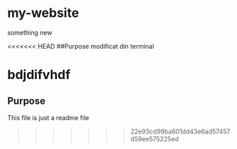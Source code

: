 # my-website

something new

<<<<<<< HEAD
##Purpose modificat din terminal

bdjdifvhdf
=======
## Purpose 

This file is just a readme file 
>>>>>>> 22e93cd99ba601dd43e6ad57457d59ee575225ed
